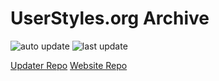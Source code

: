 # UserStyles.org Archive

![auto update](https://github.com/uso-archive/data/actions/workflows/auto-update.yml/badge.svg)
![last update](https://badgen.net/github/last-commit/uso-archive/data/flomaster?label=last%20update)

[Updater Repo](https://code.pepega.club/uso-archive/updater)
[Website Repo](https://code.pepega.club/uso-archive/web)
